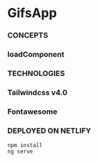 # GifsApp

### CONCEPTS
### loadComponent

### TECHNOLOGIES
### Tailwindcss v4.0
### Fontawesome

### DEPLOYED ON NETLIFY
```
npm install
ng serve
```
